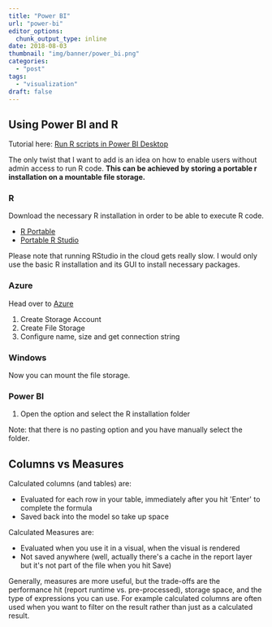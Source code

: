 ```yaml
---
title: "Power BI"
url: "power-bi"
editor_options: 
  chunk_output_type: inline
date: 2018-08-03
thumbnail: "img/banner/power_bi.png"
categories:
  - "post"
tags: 
  - "visualization"
draft: false
---
```


## Using Power BI and R

Tutorial here: <a href ="https://docs.microsoft.com/en-us/power-bi/desktop-r-scripts" target="_blank">Run R scripts in Power BI Desktop</a>

The only twist that I want to add is an idea on how to enable users without admin access to run R code. 
**This can be achieved by storing a portable r installation on a mountable file storage.**

### R

Download the necessary R installation in order to be able to execute R code.

* <a href="https://sourceforge.net/projects/rportable/" target="_blank">R Portable</a>
* <a href="https://support.rstudio.com/hc/en-us/articles/200534467-Creating-a-Portable-Version-of-RStudio-for-a-USB-Drive
" target="_blank">Portable R Studio</a>

Please note that running RStudio in the cloud gets really slow. I would only use the basic R installation and its GUI to install necessary packages. 

### Azure

Head over to <a href="http://portal.azure.com/" target="_blank">Azure</a>

1. Create Storage Account
2. Create File Storage
3. Configure name, size and get connection string

### Windows

Now you can mount the file storage.  

### Power BI

1. Open the option and select the R installation folder

Note: that there is no pasting option and you have manually select the folder. 


## Columns vs Measures

Calculated columns (and tables) are:

- Evaluated for each row in your table, immediately after you hit 'Enter' to complete the formula
- Saved back into the model so take up space

Calculated Measures are:

- Evaluated when you use it in a visual, when the visual is rendered
- Not saved anywhere (well, actually there's a cache in the report layer but it's not part of the file when you hit Save)

Generally, measures are more useful, but the trade-offs are the performance hit (report runtime vs. pre-processed), storage space, and the type of expressions you can use. For example calculated columns are often used when you want to filter on the result rather than just as a calculated result.

